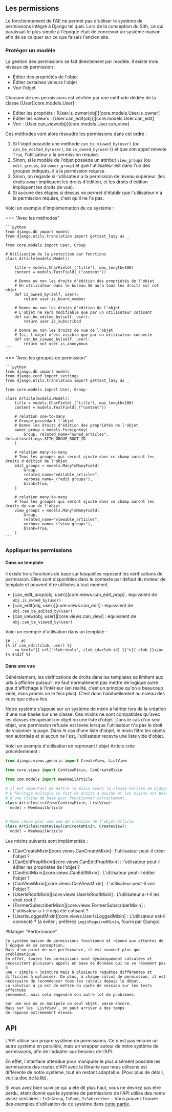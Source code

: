 
## Les permissions

Le fonctionnement de l'AE ne permet pas d'utiliser le système de permissions
intégré à Django tel quel. Lors de la conception du Sith, ce qui paraissait le
plus simple à l'époque était de concevoir un système maison afin de se calquer
sur ce que faisais l'ancien site.

### Protéger un modèle

La gestion des permissions se fait directement par modèle.
Il existe trois niveaux de permission :

- Éditer des propriétés de l'objet
- Éditer certaines valeurs l'objet
- Voir l'objet

Chacune de ces permissions est vérifiée par une méthode
dédiée de la classe [User][core.models.User] :

- Editer les propriéts : [User.is_owner(obj)][core.models.User.is_owner]
- Editer les valeurs : [User.can_edit(obj)][core.models.User.can_edit]
- Voir : [User.can_view(obj)][core.models.User.can_view]

Ces méthodes vont alors résoudre les permissions
dans cet ordre :

1. Si l'objet possède une méthode `can_be_viewed_by(user)` 
   (ou `can_be_edited_by(user)`, ou `is_owned_by(user)`)
   et que son appel renvoie `True`, l'utilisateur a la permission requise.
2. Sinon, si le modèle de l'objet possède un attribut `view_groups`
   (ou `edit_groups`, ou `owner_group`) et que l'utilisateur
   est dans l'un des groupes indiqués, il a la permission requise.
3. Sinon, on regarde si l'utilisateur a la permission de niveau supérieur
   (les droits `owner` impliquent les droits d'édition, et les droits
   d'édition impliquent les droits de vue).
4. Si aucune des étapes si dessus ne permet d'établir que l'utilisateur
   n'a la permission requise, c'est qu'il ne l'a pas.

Voici un exemple d'implémentation de ce système :

=== "Avec les méthodes"

    ```python
    from django.db import models
    from django.utils.translation import gettext_lazy as _

    from core.models import User, Group

    # Utilisation de la protection par fonctions
    class Article(models.Model):

        title = models.CharField(_("title"), max_length=100)
        content = models.TextField(_("content"))

        # Donne ou non les droits d'édition des propriétés de l'objet
        # Un utilisateur dans le bureau AE aura tous les droits sur cet objet
        def is_owned_by(self, user):
            return user.is_board_member

        # Donne ou non les droits d'édition de l'objet
        # L'objet ne sera modifiable que par un utilisateur cotisant
        def can_be_edited_by(self, user):
            return user.is_subscribed

        # Donne ou non les droits de vue de l'objet
        # Ici, l'objet n'est visible que par un utilisateur connecté
        def can_be_viewed_by(self, user):
            return not user.is_anonymous
    ```

=== "Avec les groupes de permission"

    ```python
    from django.db import models
    from django.conf import settings
    from django.utils.translation import gettext_lazy as _

    from core.models import User, Group

    class Article(models.Model):
        title = models.CharField(_("title"), max_length=100)
        content = models.TextField(_("content"))

        # relation one-to-many
        # Groupe possédant l'objet
        # Donne les droits d'édition des propriétés de l'objet
        owner_group = models.ForeignKey(
            Group, related_name="owned_articles", default=settings.SITH_GROUP_ROOT_ID
        )
        
        # relation many-to-many
        # Tous les groupes qui seront ajouté dans ce champ auront les droits d'édition de l'objet
        edit_groups = models.ManyToManyField(
            Group,
            related_name="editable_articles",
            verbose_name=_("edit groups"),
            blank=True,
        )
    
        # relation many-to-many
        # Tous les groupes qui seront ajouté dans ce champ auront les droits de vue de l'objet
        view_groups = models.ManyToManyField(
            Group,
            related_name="viewable_articles",
            verbose_name=_("view groups"),
            blank=True,
        )
    ```

### Appliquer les permissions

#### Dans un template

Il existe trois fonctions de base sur lesquelles 
reposent les vérifications de permission. 
Elles sont disponibles dans le contexte par défaut du 
moteur de template et peuvent être utilisées à tout moment.

- [can_edit_prop(obj, user)][core.views.can_edit_prop] : équivalent de `obj.is_owned_by(user)`
- [can_edit(obj, user)][core.views.can_edit] : équivalent de `obj.can_be_edited_by(user)`
- [can_view(obj, user)][core.views.can_view] : équivalent de `obj.can_be_viewed_by(user)`

Voici un exemple d'utilisation dans un template :

```jinja
{# ... #}
{% if can_edit(club, user) %}
    <a href="{{ url('club:tools', club_id=club.id) }}">{{ club }}</a>
{% endif %}
```

#### Dans une vue

Généralement, les vérifications de droits dans les templates
se limitent aux urls à afficher puisqu'il 
ne faut normalement pas mettre de logique autre que d'affichage à l'intérieur
(en réalité, c'est un principe qu'on a beaucoup violé, mais promis on le fera plus).
C'est donc habituellement au niveau des vues que cela a lieu.

Notre système s'appuie sur un système de mixin
à hériter lors de la création d'une vue basée sur une classe.
Ces mixins ne sont compatibles qu'avec les classes récupérant
un objet ou une liste d'objet.
Dans le cas d'un seul objet, 
une permission refusée est levée lorsque l'utilisateur
n'a pas le droit de visionner la page. 
Dans le cas d'une liste d'objet,
le mixin filtre les objets non autorisés et si aucun ne l'est,
l'utilisateur recevra une liste vide d'objet.

Voici un exemple d'utilisation en reprenant l'objet Article crée précédemment :

```python
from django.views.generic import CreateView, ListView

from core.views import CanViewMixin, CanCreateMixin

from com.models import WeekmailArticle

# Il est important de mettre le mixin avant la classe héritée de Django
# L'héritage multiple se fait de droite à gauche et les mixins ont besoin
# d'une classe de base pour fonctionner correctement.
class ArticlesListView(CanViewMixin, ListView):
  model = WeekmailArticle

  
# Même chose pour une vue de création de l'objet Article
class ArticlesCreateView(CanCreateMixin, CreateView):
  model = WeekmailArticle
```

Les mixins suivants sont implémentés :

- [CanCreateMixin][core.views.CanCreateMixin] : l'utilisateur peut-il créer l'objet ?
- [CanEditPropMixin][core.views.CanEditPropMixin] : l'utilisateur peut-il éditer les propriétés de l'objet ?
- [CanEditMixin][core.views.CanEditMixin] : L'utilisateur peut-il éditer l'objet ?
- [CanViewMixin][core.views.CanViewMixin] : L'utilisateur peut-il voir l'objet ?
- [UserIsRootMixin][core.views.UserIsRootMixin] : L'utilisateur a-t-il les droit root ?
- [FormerSubscriberMixin][core.views.FormerSubscriberMixin] : L'utilisateur a-t-il déjà été cotisant ?
- [UserIsLoggedMixin][core.views.UserIsLoggedMixin] : L'utilisateur est-il connecté ?
  (à éviter ; préférez `LoginRequiredMixin`, fourni par Django)

!!!danger "Performance"

    Ce système maison de permissions fonctionne et répond aux attentes de l'époque de sa conception.  
    Mais d'un point de vue performance, il est souvent plus que problématique.
    En effet, toutes les permissions sont dynamiquement calculées et
    nécessitent plusieurs appels en base de données qui ne se résument pas à
    une « simple » jointure mais à plusieurs requêtes différentes et
    difficiles à optimiser. De plus, à chaque calcul de permission, il est
    nécessaire de recommencer tous les calculs depuis le début.  
    La solution à ça est de mettre du cache de session sur les tests effectués
    récemment, mais cela engendre son autre lot de problèmes.

    Sur une vue où on manipule un seul objet, passe encore.
    Mais sur les `ListView`, on peut arriver à des temps
    de réponse extrêmement élevés.

## API

L'API utilise son propre système de permissions.
Ce n'est pas encore un autre système en parallèle, mais un wrapper
autour de notre système de permissions, afin de l'adapter aux besoins
de l'API.

En effet, l'interface attendue pour manipuler le plus aisément
possible les permissions des routes d'API avec la librairie que nous
utilisons est différente de notre système, tout en restant adaptable.
(Pour plus de détail, 
[voir la doc de la lib](https://eadwincode.github.io/django-ninja-extra/api_controller/api_controller_permission/)).

Si vous avez bien suivi ce qui a été dit plus haut,
vous ne devriez pas être perdu, étant donné
que le système de permissions de l'API utilise
des noms assez similaires : `IsInGroup`, `IsRoot`, `IsSubscriber`...
Vous pouvez trouver des exemples d'utilisation de ce système
dans [cette partie](../reference/core/api_permissions.md).
